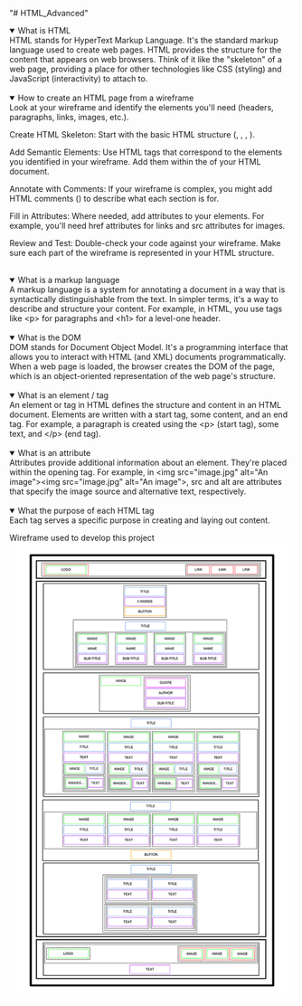 "#    HTML_Advanced"

<details open><summary>What is HTML</summary>
HTML stands for HyperText Markup Language. It's the standard markup language used to create web pages. HTML provides the structure for the content that appears on web browsers. Think of it like the "skeleton" of a web page, providing a place for other technologies like CSS (styling) and JavaScript (interactivity) to attach to.
</details>
<br>
<details open><summary>How to create an HTML page from a wireframe</summary>
 Look at your wireframe and identify the elements you'll need (headers, paragraphs, links, images, etc.).
 <br>

Create HTML Skeleton:
 Start with the basic HTML structure
(<!DOCTYPE html>, <html>, <head>, <body>).

Add Semantic Elements:
Use HTML tags that correspond to the elements you identified in your wireframe. Add them within the <body> of your HTML document.

Annotate with Comments:
If your wireframe is complex, you might add HTML comments (<!-- like this -->) to describe what each section is for.

Fill in Attributes:
Where needed, add attributes to your elements. For example, you'll need href attributes for links and src attributes for images.

Review and Test:
Double-check your code against your wireframe. Make sure each part of the wireframe is represented in your HTML structure.

</details>
<br>
<details open ><summary>What is a markup language</summary>
A markup language is a system for annotating a document in a way that is syntactically distinguishable from the text. In simpler terms, it's a way to describe and structure your content. For example, in HTML, you use tags like &ltp&gt for paragraphs and &lth1&gt for a level-one header.
</details>
<br>
<details open><summary>What is the DOM</summary>
DOM stands for Document Object Model. It's a programming
interface that allows you to interact with HTML (and XML) documents programmatically. When a web page is loaded, the browser creates the DOM of the page, which is an object-oriented representation of the web page's structure.
</details>
<br>
<details open><summary>What is an element / tag</summary>
An element or tag in HTML defines the structure and content in an HTML document. Elements are written with a start tag, some content, and an end tag. For example, a paragraph is created using the &ltp&gt (start tag), some text, and &lt/p&gt (end tag).
</details>
<br>
<details open><summary>What is an attribute</summary>
Attributes provide additional information about an element. They're placed within the opening tag. For example, in &ltimg src="image.jpg" alt="An image"&gt&ltimg src="image.jpg" alt="An image"&gt, src and alt are attributes that specify the image source and alternative text, respectively.
</details>
<br>
<details open><summary>What the purpose of each HTML tag</summary>
Each tag serves a specific purpose in creating and laying out content.
</details>

Wireframe used to develop this project
![WireFrame for project](html_advanced.jpeg)